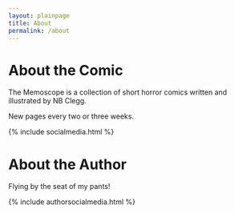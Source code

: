 ```yaml
---
layout: plainpage
title: About
permalink: /about
---
```


# About the Comic

The Memoscope is a collection of short horror comics written and illustrated by
NB Clegg.

New pages every two or three weeks.

{% include socialmedia.html %}

# About the Author

Flying by the seat of my pants!

{% include authorsocialmedia.html %}
